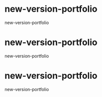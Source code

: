 # new-version-portfolio
new-version-portfolio
# new-version-portfolio
new-version-portfolio
# new-version-portfolio
new-version-portfolio
